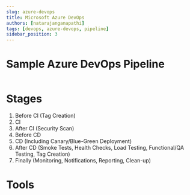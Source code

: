 ```yaml
---
slug: azure-devops
title: Microsoft Azure DevOps
authors: [natarajanganapathi]
tags: [devops, azure-devops, pipeline]
sidebar_position: 3
---
```


# Sample Azure DevOps Pipeline

```yml

```

# Stages
1. Before CI (Tag Creation)
2. CI
3. After CI (Security Scan)
4. Before CD
5. CD (Including Canary/Blue-Green Deployment)
6. After CD (Smoke Tests, Health Checks, Load Testing, Functional/QA Testing, Tag Creation)
7. Finally (Monitoring, Notifications, Reporting, Clean-up)

# Tools
